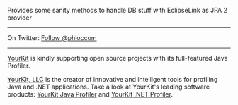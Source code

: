 Provides some sanity methods to handle DB stuff with EclipseLink as JPA 2 provider


---


On Twitter: <a href='https://twitter.com/phloccom'>Follow @phloccom</a>


---


[YourKit](http://www.yourkit.com/) is kindly supporting open source projects with its full-featured Java Profiler.

[YourKit, LLC](http://www.yourkit.com/) is the creator of innovative and intelligent tools for profiling
Java and .NET applications. Take a look at YourKit's leading software products:
[YourKit Java Profiler](http://www.yourkit.com/java/profiler/index.jsp) and
[YourKit .NET Profiler](http://www.yourkit.com/.net/profiler/index.jsp).
